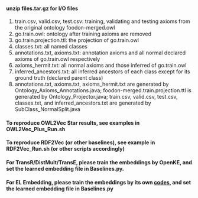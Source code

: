 #### unzip files.tar.gz for I/O files

1. train.csv, valid.csv, test.csv: training, validating and testing axioms from the original ontology foodon-merged.owl
2. go.train.owl: ontology after training axioms are removed
3. go.train.projection.ttl: the projection of go.train.owl
4. classes.txt: all named classes
5. annotations.txt, axioms.txt: annotation axioms and all normal declared axioms of go.train.owl respectively
6. axioms_hermit.txt: all normal axioms and those inferred of go.train.owl
7. inferred_ancestors.txt: all inferred ancestors of each class except for its ground truth (declared parent class)
8. annotations.txt, axioms.txt, axioms_hermit.txt are generated by Ontology_Axioms_Annotations.java; foodon-merged.train.projection.ttl is generated by Ontology_Projector.java; train.csv, valid.csv, test.csv, classes.txt, and inferred_ancestors.txt are generated by SubClass_NormalSplit.java

#### To reproduce OWL2Vec Star results, see examples in OWL2Vec_Plus_Run.sh

#### To reproduce RDF2Vec (or other baselines), see example in RDF2Vec_Run.sh (or other scripts accordingly)

#### For TransR/DistMult/TransE, please train the embeddings by OpenKE, and set the learned embedding file in Baselines.py. 

#### For EL Embedding, please train the embeddings by its own [codes](https://github.com/bio-ontology-research-group/el-embeddings), and set the learned embedding file in Baselines.py




